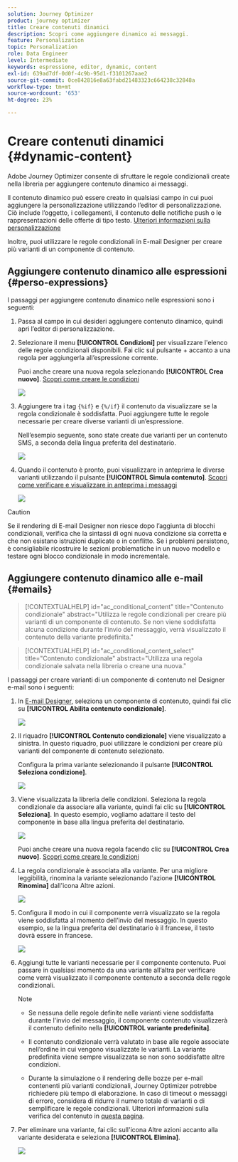 ```yaml
---
solution: Journey Optimizer
product: journey optimizer
title: Creare contenuti dinamici
description: Scopri come aggiungere dinamico ai messaggi.
feature: Personalization
topic: Personalization
role: Data Engineer
level: Intermediate
keywords: espressione, editor, dynamic, content
exl-id: 639ad7df-0d0f-4c9b-95d1-f3101267aae2
source-git-commit: 0ce842816e8a63fabd21483323c664238c32848a
workflow-type: tm+mt
source-wordcount: '653'
ht-degree: 23%

---
```


# Creare contenuti dinamici {#dynamic-content}

Adobe Journey Optimizer consente di sfruttare le regole condizionali create nella libreria per aggiungere contenuto dinamico ai messaggi.

Il contenuto dinamico può essere creato in qualsiasi campo in cui puoi aggiungere la personalizzazione utilizzando l’editor di personalizzazione. Ciò include l’oggetto, i collegamenti, il contenuto delle notifiche push o le rappresentazioni delle offerte di tipo testo. [Ulteriori informazioni sulla personalizzazione](personalize.md)

Inoltre, puoi utilizzare le regole condizionali in E-mail Designer per creare più varianti di un componente di contenuto.

## Aggiungere contenuto dinamico alle espressioni {#perso-expressions}

I passaggi per aggiungere contenuto dinamico nelle espressioni sono i seguenti:

1. Passa al campo in cui desideri aggiungere contenuto dinamico, quindi apri l’editor di personalizzazione.

1. Selezionare il menu **[!UICONTROL Condizioni]** per visualizzare l&#39;elenco delle regole condizionali disponibili. Fai clic sul pulsante + accanto a una regola per aggiungerla all’espressione corrente.

   Puoi anche creare una nuova regola selezionando **[!UICONTROL Crea nuovo]**. [Scopri come creare le condizioni](create-conditions.md)

   ![](assets/conditions-expression.png)

1. Aggiungere tra i tag `{%if}` e `{%/if}` il contenuto da visualizzare se la regola condizionale è soddisfatta. Puoi aggiungere tutte le regole necessarie per creare diverse varianti di un’espressione.

   Nell’esempio seguente, sono state create due varianti per un contenuto SMS, a seconda della lingua preferita del destinatario.

   ![](assets/conditions-language-sample.png)

1. Quando il contenuto è pronto, puoi visualizzare in anteprima le diverse varianti utilizzando il pulsante **[!UICONTROL Simula contenuto]**. [Scopri come verificare e visualizzare in anteprima i messaggi](../content-management/preview-test.md)

   ![](assets/conditions-preview.png)

>[!CAUTION]
>
>Se il rendering di E-mail Designer non riesce dopo l’aggiunta di blocchi condizionali, verifica che la sintassi di ogni nuova condizione sia corretta e che non esistano istruzioni duplicate o in conflitto. Se i problemi persistono, è consigliabile ricostruire le sezioni problematiche in un nuovo modello e testare ogni blocco condizionale in modo incrementale.


## Aggiungere contenuto dinamico alle e-mail {#emails}

>[!CONTEXTUALHELP]
>id="ac_conditional_content"
>title="Contenuto condizionale"
>abstract="Utilizza le regole condizionali per creare più varianti di un componente di contenuto. Se non viene soddisfatta alcuna condizione durante l’invio del messaggio, verrà visualizzato il contenuto della variante predefinita."

>[!CONTEXTUALHELP]
>id="ac_conditional_content_select"
>title="Contenuto condizionale"
>abstract="Utilizza una regola condizionale salvata nella libreria o creane una nuova."

I passaggi per creare varianti di un componente di contenuto nel Designer e-mail sono i seguenti:

1. In [E-mail Designer](../email/content-from-scratch.md), seleziona un componente di contenuto, quindi fai clic su **[!UICONTROL Abilita contenuto condizionale]**.

   ![](assets/conditions-enable-conditional.png)

1. Il riquadro **[!UICONTROL Contenuto condizionale]** viene visualizzato a sinistra. In questo riquadro, puoi utilizzare le condizioni per creare più varianti del componente di contenuto selezionato.

   Configura la prima variante selezionando il pulsante **[!UICONTROL Seleziona condizione]**.

   ![](assets/conditions-apply.png)

1. Viene visualizzata la libreria delle condizioni. Seleziona la regola condizionale da associare alla variante, quindi fai clic su **[!UICONTROL Seleziona]**. In questo esempio, vogliamo adattare il testo del componente in base alla lingua preferita del destinatario.

   ![](assets/conditions-select.png)

   Puoi anche creare una nuova regola facendo clic su **[!UICONTROL Crea nuovo]**. [Scopri come creare le condizioni](create-conditions.md)

1. La regola condizionale è associata alla variante. Per una migliore leggibilità, rinomina la variante selezionando l&#39;azione **[!UICONTROL Rinomina]** dall&#39;icona Altre azioni.

   ![](assets/conditions-rename.png)

1. Configura il modo in cui il componente verrà visualizzato se la regola viene soddisfatta al momento dell’invio del messaggio. In questo esempio, se la lingua preferita del destinatario è il francese, il testo dovrà essere in francese.

   ![](assets/conditions-design.png)

1. Aggiungi tutte le varianti necessarie per il componente contenuto. Puoi passare in qualsiasi momento da una variante all’altra per verificare come verrà visualizzato il componente contenuto a seconda delle regole condizionali.

   >[!NOTE]
   >
   >* Se nessuna delle regole definite nelle varianti viene soddisfatta durante l&#39;invio del messaggio, il componente contenuto visualizzerà il contenuto definito nella **[!UICONTROL variante predefinita]**.
   >
   >* Il contenuto condizionale verrà valutato in base alle regole associate nell’ordine in cui vengono visualizzate le varianti. La variante predefinita viene sempre visualizzata se non sono soddisfatte altre condizioni.
   >
   >* Durante la simulazione o il rendering delle bozze per e-mail contenenti più varianti condizionali, Journey Optimizer potrebbe richiedere più tempo di elaborazione. In caso di timeout o messaggi di errore, considera di ridurre il numero totale di varianti o di semplificare le regole condizionali. Ulteriori informazioni sulla verifica del contenuto in [questa pagina](../content-management/preview-test.md).


1. Per eliminare una variante, fai clic sull&#39;icona Altre azioni accanto alla variante desiderata e seleziona **[!UICONTROL Elimina]**.

   ![](assets/conditions-delete.png)
